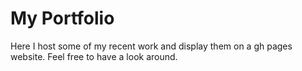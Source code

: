 # My Portfolio

Here I host some of my recent work and display them on a gh pages website. Feel free to have a look around.
